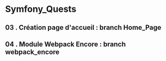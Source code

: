 # Symfony_Quests

## 03 . Création page d'accueil : branch Home_Page

## 04 . Module Webpack Encore   : branch webpack_encore
